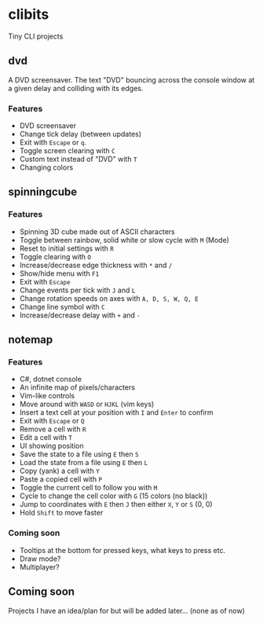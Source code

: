 # clibits
Tiny CLI projects

## dvd
A DVD screensaver. The text "DVD" bouncing across the console window at a given delay and colliding with its edges.
### Features
- DVD screensaver
- Change tick delay (between updates)
- Exit with `Escape` or `q`.
- Toggle screen clearing with `C`
- Custom text instead of "DVD" with `T`
- Changing colors

## spinningcube
### Features
- Spinning 3D cube made out of ASCII characters
- Toggle between rainbow, solid white or slow cycle with `M` (Mode)
- Reset to initial settings with `R`
- Toggle clearing with `O`
- Increase/decrease edge thickness with `*` and `/`
- Show/hide menu with `F1`
- Exit with `Escape`
- Change events per tick with `J` and `L`
- Change rotation speeds on axes with `A, D, S, W, Q, E`
- Change line symbol with `C`
- Increase/decrease delay with `+` and `-`

## notemap
### Features
- C#, dotnet console
- An infinite map of pixels/characters
- Vim-like controls
- Move around with `WASD` or `HJKL` (vim keys)
- Insert a text cell at your position with `I` and `Enter` to confirm
- Exit with `Escape` or `Q`
- Remove a cell with `R`
- Edit a cell with `T`
- UI showing position
- Save the state to a file using `E` then `S`
- Load the state from a file using `E` then `L`
- Copy (yank) a cell with `Y`
- Paste a copied cell with `P`
- Toggle the current cell to follow you with `M`
- Cycle to change the cell color with `G` (15 colors (no black))
- Jump to coordinates with `E` then `J` then either `X`, `Y` or `S` (0, 0)
- Hold `Shift` to move faster
### Coming soon
- Tooltips at the bottom for pressed keys, what keys to press etc.
- Draw mode?
- Multiplayer?

## Coming soon
Projects I have an idea/plan for but will be added later... (none as of now)
